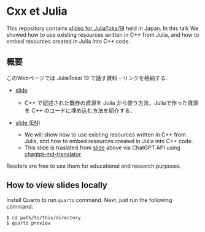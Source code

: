# Cxx et Julia

This repository contains [slides for JuliaTokai19](https://atelierarith.github.io/cxx_et_julia/) held in Japan. In this talk We showed how to use existing resources written in C++ from Julia, and how to embed resources created in Julia into C++ code.

## 概要

このWebページでは JuliaTokai 19 で話す資料・リンクを格納する.

- [slide](slide/slide.qmd)
  - C++ で記述された既存の資源を Julia から使う方法，Juliaで作った資源を C++  のコードに埋め込む方法を紹介する．

- [slide (EN)](slide/slide_en.qmd)
  - We will show how to use existing resources written in C++ from Julia, and how to embed resources created in Julia into C++ code.
  - This slide is traslated from [slide](slide/slide.qmd) above via ChatGPT API using [chagtpt-md-translator](https://github.com/smikitky/chatgpt-md-translator)


Readers are free to use them for educational and research purposes.

## How to view slides locally

Install Quarto to run `quarto` command. Next, just run the following command:

```bash
$ cd path/to/this/directory
$ quarto preview
```
